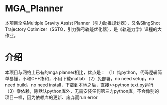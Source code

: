 # MGA_Planner

本项目全名Multiple Gravity Assist Planner（引力助推规划器），又名SlingShot Trajectory Optimizer（SSTO，引力弹弓轨迹优化器），是《轨道力学》课程的大作业。


# 介绍

本项目与网络上已有的mga planner相比，优点是：
（1）纯python，代码逻辑简单易懂，不和C++掺和，不用下载matlab
（2）免部署，no need setup，no need build，no need install，下载到本地之后，直接>>python text.py运行
（3）零依赖，除默认python库外，无需安装任何第三方python库。不会像别的项目一样，因为依赖库的更新、废弃而run error
